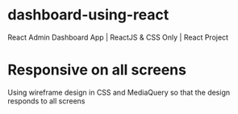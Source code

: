 # dashboard-using-react
React Admin Dashboard App | ReactJS &amp; CSS Only | React Project 

# Responsive on all screens
Using wireframe design in CSS and MediaQuery so that the design responds to all screens
